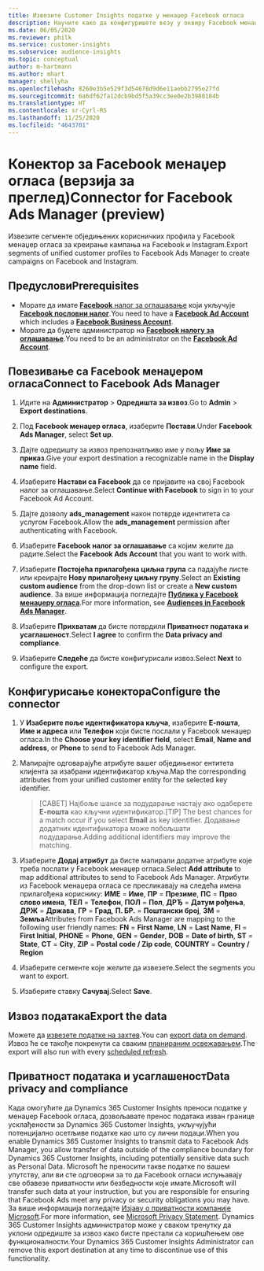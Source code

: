 ```yaml
---
title: Извезите Customer Insights податке у менаџер Facebook огласа
description: Научите како да конфигуришете везу у оквиру Facebook менаџера огласа.
ms.date: 06/05/2020
ms.reviewer: philk
ms.service: customer-insights
ms.subservice: audience-insights
ms.topic: conceptual
author: m-hartmann
ms.author: mhart
manager: shellyha
ms.openlocfilehash: 8260e3b5e529f3d54678d9d6e11aebb2795e27fd
ms.sourcegitcommit: 6a6df62fa12dcb9bd5f5a39cc3ee0e2b3988184b
ms.translationtype: HT
ms.contentlocale: sr-Cyrl-RS
ms.lasthandoff: 11/25/2020
ms.locfileid: "4643701"
---
```

# <a name="connector-for-facebook-ads-manager-preview"></a><span data-ttu-id="1bd8d-103">Конектор за Facebook менаџер огласа (верзија за преглед)</span><span class="sxs-lookup"><span data-stu-id="1bd8d-103">Connector for Facebook Ads Manager (preview)</span></span>

<span data-ttu-id="1bd8d-104">Извезите сегменте обједињених корисничких профила у Facebook менаџер огласа за креирање кампања на Facebook и Instagram.</span><span class="sxs-lookup"><span data-stu-id="1bd8d-104">Export segments of unified customer profiles to Facebook Ads Manager to create campaigns on Facebook and Instagram.</span></span>

## <a name="prerequisites"></a><span data-ttu-id="1bd8d-105">Предуслови</span><span class="sxs-lookup"><span data-stu-id="1bd8d-105">Prerequisites</span></span>

- <span data-ttu-id="1bd8d-106">Морате да имате [**Facebook** налог за оглашавање](https://www.facebook.com/business/learn/lessons/step-by-step-ads-manager-account) који укључује [**Facebook пословни налог**](https://business.facebook.com/).</span><span class="sxs-lookup"><span data-stu-id="1bd8d-106">You need to have a [**Facebook Ad Account**](https://www.facebook.com/business/learn/lessons/step-by-step-ads-manager-account) which includes a [**Facebook Business Account**](https://business.facebook.com/).</span></span>
- <span data-ttu-id="1bd8d-107">Морате да будете администратор на [**Facebook налогу за оглашавање**](https://www.facebook.com/business/learn/lessons/step-by-step-ads-manager-account).</span><span class="sxs-lookup"><span data-stu-id="1bd8d-107">You need to be an administrator on the [**Facebook Ad Account**](https://www.facebook.com/business/learn/lessons/step-by-step-ads-manager-account).</span></span>

## <a name="connect-to-facebook-ads-manager"></a><span data-ttu-id="1bd8d-108">Повезивање са Facebook менаџером огласа</span><span class="sxs-lookup"><span data-stu-id="1bd8d-108">Connect to Facebook Ads Manager</span></span>

1. <span data-ttu-id="1bd8d-109">Идите на **Администратор** > **Одредишта за извоз**.</span><span class="sxs-lookup"><span data-stu-id="1bd8d-109">Go to **Admin** > **Export destinations**.</span></span>

1. <span data-ttu-id="1bd8d-110">Под **Facebook менаџер огласа**, изаберите **Постави**.</span><span class="sxs-lookup"><span data-stu-id="1bd8d-110">Under **Facebook Ads Manager**, select **Set up**.</span></span>

1. <span data-ttu-id="1bd8d-111">Дајте одредишту за извоз препознатљиво име у пољу **Име за приказ**.</span><span class="sxs-lookup"><span data-stu-id="1bd8d-111">Give your export destination a recognizable name in the **Display name** field.</span></span>

1. <span data-ttu-id="1bd8d-112">Изаберите **Настави са Facebook** да се пријавите на свој Facebook налог за оглашавање.</span><span class="sxs-lookup"><span data-stu-id="1bd8d-112">Select **Continue with Facebook** to sign in to your Facebook Ad Account.</span></span>

1. <span data-ttu-id="1bd8d-113">Дајте дозволу **ads_management** након потврде идентитета са услугом Facebook.</span><span class="sxs-lookup"><span data-stu-id="1bd8d-113">Allow the **ads_management** permission after authenticating with Facebook.</span></span>

1. <span data-ttu-id="1bd8d-114">Изаберите **Facebook налог за оглашавање** са којим желите да радите.</span><span class="sxs-lookup"><span data-stu-id="1bd8d-114">Select the **Facebook Ads Account** that you want to work with.</span></span>

1. <span data-ttu-id="1bd8d-115">Изаберите **Постојећа прилагођена циљна група** са падајуће листе или креирајте **Нову прилагођену циљну групу**.</span><span class="sxs-lookup"><span data-stu-id="1bd8d-115">Select an **Existing custom audience** from the drop-down list or create a **New custom audience**.</span></span> <span data-ttu-id="1bd8d-116">За више информација погледајте [**Публика у Facebook менаџеру огласа**](https://www.facebook.com/business/help/744354708981227?id=2469097953376494).</span><span class="sxs-lookup"><span data-stu-id="1bd8d-116">For more information, see [**Audiences in Facebook Ads Manager**](https://www.facebook.com/business/help/744354708981227?id=2469097953376494).</span></span>

1. <span data-ttu-id="1bd8d-117">Изаберите **Прихватам** да бисте потврдили **Приватност података и усаглашеност**.</span><span class="sxs-lookup"><span data-stu-id="1bd8d-117">Select **I agree** to confirm the **Data privacy and compliance**.</span></span>

1. <span data-ttu-id="1bd8d-118">Изаберите **Следеће** да бисте конфигурисали извоз.</span><span class="sxs-lookup"><span data-stu-id="1bd8d-118">Select **Next** to configure the export.</span></span>

## <a name="configure-the-connector"></a><span data-ttu-id="1bd8d-119">Конфигурисање конектора</span><span class="sxs-lookup"><span data-stu-id="1bd8d-119">Configure the connector</span></span>

1. <span data-ttu-id="1bd8d-120">У **Изаберите поље идентификатора кључа**, изаберите **Е-пошта**, **Име и адреса** или **Телефон** који бисте послали у Facebook менаџер огласа.</span><span class="sxs-lookup"><span data-stu-id="1bd8d-120">In the **Choose your key identifier field**, select **Email**, **Name and address**, or **Phone** to send to Facebook Ads Manager.</span></span>

1. <span data-ttu-id="1bd8d-121">Мапирајте одговарајуће атрибуте вашег обједињеног ентитета клијента за изабрани идентификатор кључа.</span><span class="sxs-lookup"><span data-stu-id="1bd8d-121">Map the corresponding attributes from your unified customer entity for the selected key identifier.</span></span>
   > <span data-ttu-id="1bd8d-122">[САВЕТ] Најбоље шансе за подударање настају ако одаберете **Е-пошта** као кључни идентификатор.</span><span class="sxs-lookup"><span data-stu-id="1bd8d-122">[TIP] The best chances for a match occur if you select **Email** as key identifier.</span></span> <span data-ttu-id="1bd8d-123">Додавање додатних идентификатора може побољшати подударање.</span><span class="sxs-lookup"><span data-stu-id="1bd8d-123">Adding additional identifiers may improve the matching.</span></span>

1. <span data-ttu-id="1bd8d-124">Изаберите **Додај атрибут** да бисте мапирали додатне атрибуте које треба послати у Facebook менаџер огласа.</span><span class="sxs-lookup"><span data-stu-id="1bd8d-124">Select **Add attribute** to map additional attributes to send to Facebook Ads Manager.</span></span> <span data-ttu-id="1bd8d-125">Атрибути из Facebook менаџера огласа се пресликавају на следећа имена прилагођена кориснику: **ИМЕ** = **Име**, **ПР** = **Презиме**, **ПС** = **Прво слово имена**, **ТЕЛ** = **Телефон**, **ПОЛ** = **Пол**, **ДРЂ** = **Датум рођења**, **ДРЖ** = **Држава**, **ГР** = **Град**, **П. БР.** = **Поштански број**, **ЗМ** = **Земља**</span><span class="sxs-lookup"><span data-stu-id="1bd8d-125">Attributes from Facebook Ads Manager are mapping to the following user friendly names: **FN** = **First Name**, **LN** = **Last Name**, **FI** = **First Initial**, **PHONE** = **Phone**, **GEN** = **Gender**, **DOB** = **Date of birth**, **ST** = **State**, **CT** = **City**, **ZIP** = **Postal code / Zip code**, **COUNTRY** = **Country / Region**</span></span>

1. <span data-ttu-id="1bd8d-126">Изаберите сегменте које желите да извезете.</span><span class="sxs-lookup"><span data-stu-id="1bd8d-126">Select the segments you want to export.</span></span>

1. <span data-ttu-id="1bd8d-127">Изаберите ставку **Сачувај**.</span><span class="sxs-lookup"><span data-stu-id="1bd8d-127">Select **Save**.</span></span>

## <a name="export-the-data"></a><span data-ttu-id="1bd8d-128">Извоз података</span><span class="sxs-lookup"><span data-stu-id="1bd8d-128">Export the data</span></span>

<span data-ttu-id="1bd8d-129">Можете да [извезете податке на захтев](export-destinations.md).</span><span class="sxs-lookup"><span data-stu-id="1bd8d-129">You can [export data on demand](export-destinations.md).</span></span> <span data-ttu-id="1bd8d-130">Извоз ће се такође покренути са сваким [планираним освежавањем](system.md#schedule-tab).</span><span class="sxs-lookup"><span data-stu-id="1bd8d-130">The export will also run with every [scheduled refresh](system.md#schedule-tab).</span></span>

## <a name="data-privacy-and-compliance"></a><span data-ttu-id="1bd8d-131">Приватност података и усаглашеност</span><span class="sxs-lookup"><span data-stu-id="1bd8d-131">Data privacy and compliance</span></span>

<span data-ttu-id="1bd8d-132">Када омогућите да Dynamics 365 Customer Insights преноси податке у менаџер Facebook огласа, дозвољавате пренос података изван границе усклађености за Dynamics 365 Customer Insights, укључујући потенцијално осетљиве податке као што су лични подаци.</span><span class="sxs-lookup"><span data-stu-id="1bd8d-132">When you enable Dynamics 365 Customer Insights to transmit data to Facebook Ads Manager, you allow transfer of data outside of the compliance boundary for Dynamics 365 Customer Insights, including potentially sensitive data such as Personal Data.</span></span> <span data-ttu-id="1bd8d-133">Microsoft ће преносити такве податке по вашем упутству, али ви сте одговорни за то да Facebook огласи испуњавају све обавезе приватности или безбедности које имате.</span><span class="sxs-lookup"><span data-stu-id="1bd8d-133">Microsoft will transfer such data at your instruction, but you are responsible for ensuring that Facebook Ads meet any privacy or security obligations you may have.</span></span> <span data-ttu-id="1bd8d-134">За више информација погледајте [Изјаву о приватности компаније Microsoft](https://go.microsoft.com/fwlink/?linkid=396732).</span><span class="sxs-lookup"><span data-stu-id="1bd8d-134">For more information, see [Microsoft Privacy Statement](https://go.microsoft.com/fwlink/?linkid=396732).</span></span>
<span data-ttu-id="1bd8d-135">Dynamics 365 Customer Insights администратор може у сваком тренутку да уклони одредиште за извоз како бисте престали са коришћењем ове функционалности.</span><span class="sxs-lookup"><span data-stu-id="1bd8d-135">Your Dynamics 365 Customer Insights Administrator can remove this export destination at any time to discontinue use of this functionality.</span></span>
